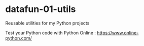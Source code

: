 # datafun-01-utils
Reusable utilities for my Python projects


Test your Python code with Python Online :
https://www.online-python.com/
